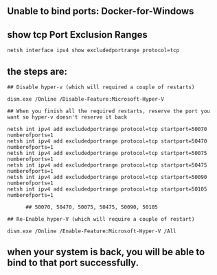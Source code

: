 
## Unable to bind ports: Docker-for-Windows

## show tcp Port Exclusion Ranges

	netsh interface ipv4 show excludedportrange protocol=tcp

## the steps are:

	## Disable hyper-v (which will required a couple of restarts)
	
	dism.exe /Online /Disable-Feature:Microsoft-Hyper-V

	## When you finish all the required restarts, reserve the port you want so hyper-v doesn't reserve it back
	
	netsh int ipv4 add excludedportrange protocol=tcp startport=50070 numberofports=1
	netsh int ipv4 add excludedportrange protocol=tcp startport=50470 numberofports=1
	netsh int ipv4 add excludedportrange protocol=tcp startport=50075 numberofports=1
	netsh int ipv4 add excludedportrange protocol=tcp startport=50475 numberofports=1
	netsh int ipv4 add excludedportrange protocol=tcp startport=50090 numberofports=1
	netsh int ipv4 add excludedportrange protocol=tcp startport=50105 numberofports=1
	
	      ## 50070, 50470, 50075, 50475, 50090, 50105

	## Re-Enable hyper-V (which will require a couple of restart)
	
	dism.exe /Online /Enable-Feature:Microsoft-Hyper-V /All

## when your system is back, you will be able to bind to that port successfully.


